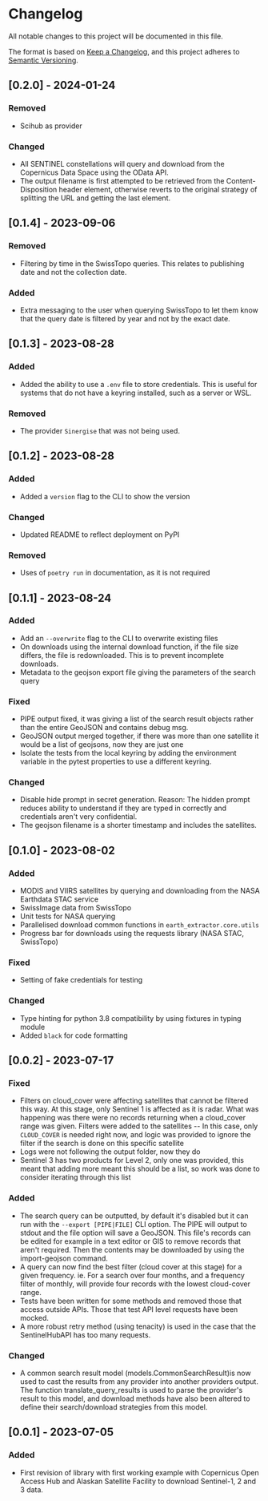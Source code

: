 # Changelog

All notable changes to this project will be documented in this file.

The format is based on [Keep a Changelog](https://keepachangelog.com/en/1.0.0/),
and this project adheres to [Semantic Versioning](https://semver.org/spec/v2.0.0.html).

## [0.2.0] - 2024-01-24
### Removed
- Scihub as provider

### Changed
- All SENTINEL constellations will query and download from the Copernicus
Data Space using the OData API.
- The output filename is first attempted to be retrieved from the
Content-Disposition header element, otherwise reverts to the original strategy
of splitting the URL and getting the last element.


## [0.1.4] - 2023-09-06
### Removed
- Filtering by time in the SwissTopo queries. This relates to publishing date
and not the collection date.

### Added
- Extra messaging to the user when querying SwissTopo to let them know that
the query date is filtered by year and not by the exact date.

## [0.1.3] - 2023-08-28
### Added
- Added the ability to use a `.env` file to store credentials. This is useful
for systems that do not have a keyring installed, such as a server or WSL.

### Removed
- The provider `Sinergise` that was not being used.

## [0.1.2] - 2023-08-28
### Added
- Added a `version` flag to the CLI to show the version

### Changed
- Updated README to reflect deployment on PyPI

### Removed
- Uses of `poetry run` in documentation, as it is not required

## [0.1.1] - 2023-08-24
### Added
- Add an `--overwrite` flag to the CLI to overwrite existing files
- On downloads using the internal download function, if the file size differs,
the file is redownloaded. This is to prevent incomplete downloads.
- Metadata to the geojson export file giving the parameters of the search
query

### Fixed
- PIPE output fixed, it was giving a list of the search result objects rather
than the entire GeoJSON and contains debug msg.
- GeoJSON output merged together, if there was more than one satellite it
would be a list of geojsons, now they are just one
- Isolate the tests from the local keyring by adding the environment variable
in the pytest properties to use a different keyring.

### Changed
- Disable hide prompt in secret generation. Reason: The hidden prompt reduces
ability to understand if they are typed in correctly and credentials aren't
very confidential.
- The geojson filename is a shorter timestamp and includes the satellites.

## [0.1.0] - 2023-08-02
### Added
- MODIS and VIIRS satellites by querying and downloading from the NASA
Earthdata STAC service
- SwissImage data from SwissTopo
- Unit tests for NASA querying
- Parallelised download common functions in `earth_extractor.core.utils`
- Progress bar for downloads using the requests library (NASA STAC, SwissTopo)

### Fixed
- Setting of fake credentials for testing

### Changed
- Type hinting for python 3.8 compatibility by using fixtures in typing module
- Added `black` for code formatting

## [0.0.2] - 2023-07-17

### Fixed
- Filters on cloud_cover were affecting satellites that cannot be filtered this way. At this stage, only Sentinel 1 is affected as it is radar. What was happening was there were no records returning when a cloud_cover range was given. Filters were added to the satellites -- In this case, only `CLOUD_COVER` is needed right now, and logic was provided to ignore the filter if the search is done on this specific satellite
- Logs were not following the output folder, now they do
- Sentinel 3 has two products for Level 2, only one was provided, this meant that adding more meant this should be a list, so work was done to consider iterating through this list

### Added

- The search query can be outputted, by default it's disabled but it can run with the `--export [PIPE|FILE]` CLI option. The PIPE will output to stdout and the file option will save a GeoJSON. This file's records can be edited for example in a text editor or GIS to remove records that aren't required. Then the contents may be downloaded by using the import-geojson command.
- A query can now find the best filter (cloud cover at this stage) for a given frequency. ie. For a search over four months, and a frequency filter of monthly, will provide four records with the lowest cloud-cover range.
- Tests have been written for some methods and removed those that access outside APIs. Those that test API level requests have been mocked.
- A more robust retry method (using tenacity) is used in the case that the SentinelHubAPI has too many requests.

### Changed
- A common search result model (models.CommonSearchResult)is now used to cast the results from any provider into another providers output. The function translate_query_results is used to parse the provider's result to this model, and download methods have also been altered to define their search/download strategies from this model.

## [0.0.1] - 2023-07-05

### Added

- First revision of library with first working example with Copernicus Open
Access Hub and Alaskan Satellite Facility to download Sentinel-1, 2 and 3 data.
